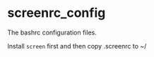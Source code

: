 # screenrc_config


The bashrc configuration files.

Install `screen` first and then copy .screenrc to ~/
